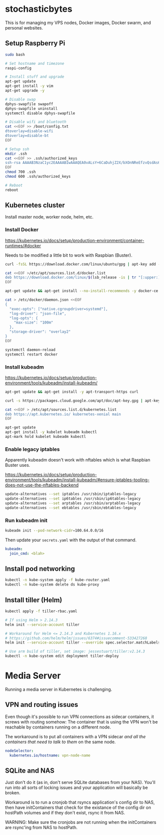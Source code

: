 # stochasticbytes

This is for managing my VPS nodes, Docker images, Docker swarm, and personal websites.

## Setup Raspberry Pi

```sh
sudo bash

# Set hostname and timezone
raspi-config

# Install stuff and upgrade
apt-get update
apt-get install -y vim
apt-get upgrade -y

# Disable swap
dphys-swapfile swapoff
dphys-swapfile uninstall
systemctl disable dphys-swapfile

# Disable wifi and bluetooth
cat <<EOF >> /boot/config.txt
dtoverlay=disable-wifi
dtoverlay=disable-bt
EOF

# Setup ssh
mkdir .ssh
cat <<EOF >> .ssh/authorized_keys
ssh-rsa AAAAB3NzaC1yc2EAAAABIwAAAQEA0vALsY+6CaDuhjZ2X/bXOnNReEfzvQsdAs6Iex0Hg/s+I4W3ydLk99turzYgic1jA4eshXhHPaY5Oh1Cs//6cmfdoB45u6uoqGdCzO/lVekYTE8wmoq4c7bUWv7nJT7VWH7xurGRIVlkXjy65Z9Jo//JBvnpYnWps79E9pHtbMiEhV5oWoa105GAyb3/RGJcnv0MaXkYpwEKiPyz9iPVhwDFzBfcfr7NPneFcWtvs9TimcrjWaUXGvEL+wDwNEyBkj5WJRMadl/PeKfGCESNAP00IKYO81MtX9eiGgA0mvOOm6cBWVcNezDxZOcrPuYTOGj2skz3s1vWDEgDXpcDiQ== cjbottaro
EOF
chmod 700 .ssh
chmod 600 .ssh/authorized_keys

# Reboot
reboot
```

## Kubernetes cluster

Install master node, worker node, helm, etc.

### Install Docker

https://kubernetes.io/docs/setup/production-environment/container-runtimes/#docker

Needs to be modified a little bit to work with Raspbian (Buster).

```sh
curl -fsSL https://download.docker.com/linux/ubuntu/gpg | apt-key add -

cat <<EOF >/etc/apt/sources.list.d/docker.list
deb https://download.docker.com/linux/$(lsb_release -is | tr "[:upper:]" "[:lower:]") $(lsb_release -cs) stable
EOF

apt-get update && apt-get install --no-install-recommends -y docker-ce

cat > /etc/docker/daemon.json <<EOF
{
  "exec-opts": ["native.cgroupdriver=systemd"],
  "log-driver": "json-file",
  "log-opts": {
    "max-size": "100m"
  },
  "storage-driver": "overlay2"
}
EOF

systemctl daemon-reload
systemctl restart docker
```

### Install kubeadm

https://kubernetes.io/docs/setup/production-environment/tools/kubeadm/install-kubeadm/

```sh
apt-get update && apt-get install -y apt-transport-https curl

curl -s https://packages.cloud.google.com/apt/doc/apt-key.gpg | apt-key add -

cat <<EOF > /etc/apt/sources.list.d/kubernetes.list
deb https://apt.kubernetes.io/ kubernetes-xenial main
EOF

apt-get update
apt-get install -y kubelet kubeadm kubectl
apt-mark hold kubelet kubeadm kubectl
```

### Enable legacy iptables

Apparently kubeadm doesn't work with nftables which is what Raspbian Buster uses.

https://kubernetes.io/docs/setup/production-environment/tools/kubeadm/install-kubeadm/#ensure-iptables-tooling-does-not-use-the-nftables-backend

```sh
update-alternatives --set iptables /usr/sbin/iptables-legacy
update-alternatives --set ip6tables /usr/sbin/ip6tables-legacy
update-alternatives --set arptables /usr/sbin/arptables-legacy
update-alternatives --set ebtables /usr/sbin/ebtables-legacy
```

### Run kubeadm init

```sh
kubeadm init --pod-network-cidr=100.64.0.0/16
```

Then update your `secrets.yaml` with the output of that command.
```yaml
kubeadm:
  join_cmd: <blah>
```

## Install pod networking

```sh
kubectl -n kube-system apply -f kube-router.yaml
kubectl -n kube-system delete ds kube-proxy
```

## Install tiller (Helm)

```sh
kubectl apply -f tiller-rbac.yaml

# If using Helm > 2.14.3
helm init --service-account tiller

# Workaround for Helm <= 2.14.3 and Kubernetes 1.16.x
# https://github.com/helm/helm/issues/6374#issuecomment-533427268
helm init --service-account tiller --override spec.selector.matchLabels.'name'='tiller',spec.selector.matchLabels.'app'='helm' --output yaml | sed 's@apiVersion: extensions/v1beta1@apiVersion: apps/v1@' | kubectl apply -f -

# Use arm build of tiller, set image: jessestuart/tiller:v2.14.3
kubectl -n kube-system edit deployment tiller-deploy
```

# Media Server

Running a media server in Kubernetes is challenging.

## VPN and routing issues

Even though it's possible to run VPN connections as sidecar containers, it screws with routing somehow: The container that is using the VPN won't be reachable by containers running on a different node.

The workaround is to put all containers with a VPN sidecar _and all the containers that need to talk to them_ on the same node.

```yaml
nodeSelector:
  kubernetes.io/hostname: vpn-node-name
```

## SQLite and NAS

Just don't do it (as in, don't serve SQLite databases from your NAS). You'll run into all sorts of locking issues and your application will basically be broken.

Workaround is to run a cronjob that rsyncs application's config dir to NAS, then have initContainers that check for the existance of the config dir on hostPath volumes and if they don't exist, rsync it from NAS.

WARNING: Make sure the cronjobs are not running when the initContainers are rsync'ing from NAS to hostPath.

## 